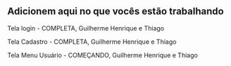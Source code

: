 ## Adicionem aqui no que vocês estão trabalhando 

Tela login - COMPLETA, Guilherme Henrique e Thiago

Tela Cadastro - COMPLETA, Guilherme Henrique e Thiago

Tela Menu Usuário - COMEÇANDO, Guilherme Henrique e Thiago
